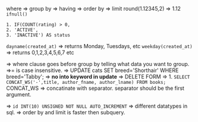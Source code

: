 where => group by => having => order by => limit
round(1.12345,2) => 1.12
`ifnull()`
```
1. IF(COUNT(rating) > 0,
2. 'ACTIVE',
3. 'INACTIVE') AS status
```
`dayname(created_at)` => returns Monday, Tuesdays,  etc
`weekday(created_at)` => returns 0,1,2,3,4,5,6,7 etc

=> where clause goes before group by telling what data you want to group.
=>= is case insensitive.
=> UPDATE cats SET breed='Shorthair' WHERE breed='Tabby'; => **no into keyword in update**
=> DELETE FORM
=> 1. `SELECT CONCAT_WS('-',title, author_fname, author_lname) FROM books;`
CONCAT_WS ⇒ concatinate with separator. separator should be the first argument.

=> `id INT(10) UNSIGNED NOT NULL AUTO_INCREMENT`
=> different datatypes in sql.
=> order by and limit is faster then subquery.




